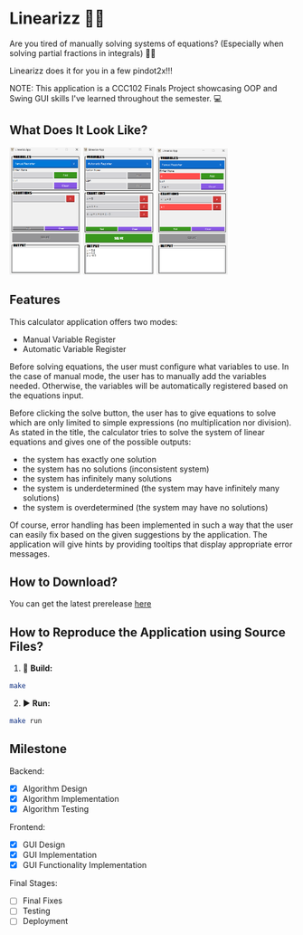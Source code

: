 # Linearizz 🧮✨

Are you tired of manually solving systems of equations? (Especially when solving partial fractions in integrals) 🤔🤔

Linearizz does it for you in a few pindot2x!!!

NOTE: This application is a CCC102 Finals Project showcasing OOP and Swing GUI skills I've learned throughout the semester. 💻

## What Does It Look Like?
<p float="left">
<img src="./docs/images/screenshot-intro.png" width=25% height=25%>
<img src="./docs/images/screenshot-auto-answer.png" width=25% height=25%>
<img src="./docs/images/screenshot-error.png" width=25% height=25%>
</p>

## Features
This calculator application offers two modes:
* Manual Variable Register
* Automatic Variable Register

Before solving equations, the user must configure what variables to use. In the case of manual mode, the user has to manually add the variables needed. Otherwise, the variables will be automatically registered based on the equations input.

Before clicking the solve button, the user has to give equations to solve which are only limited to simple expressions (no multiplication nor division). As stated in the title, the calculator tries to solve the system of linear equations and gives one of the possible outputs:
* the system has exactly one solution
* the system has no solutions (inconsistent system)
* the system has infinitely many solutions
* the system is underdetermined (the system may have infinitely many solutions)
* the system is overdetermined (the system may have no solutions)

Of course, error handling has been implemented in such a way that the user can easily fix based on the given suggestions by the application. The application will give hints by providing tooltips that display appropriate error messages.

## How to Download?
You can get the latest prerelease [here](https://github.com/cooky922/Linearizz/releases/tag/beta)

## How to Reproduce the Application using Source Files?

1. 🔨 **Build:**
```bash
make
```

2. ▶️ **Run:**
```bash
make run
```
   
## Milestone
Backend:
- [x] Algorithm Design
- [x] Algorithm Implementation
- [X] Algorithm Testing

Frontend:
- [X] GUI Design
- [X] GUI Implementation
- [X] GUI Functionality Implementation
      
Final Stages:
- [ ] Final Fixes
- [ ] Testing
- [ ] Deployment
